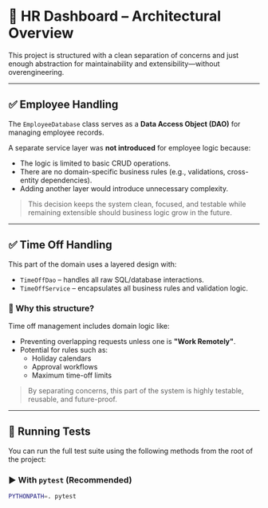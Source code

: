 # 🧱 HR Dashboard – Architectural Overview

This project is structured with a clean separation of concerns and just enough abstraction for maintainability and extensibility—without overengineering.

---

## ✅ Employee Handling

The `EmployeeDatabase` class serves as a **Data Access Object (DAO)** for managing employee records.

A separate service layer was **not introduced** for employee logic because:

- The logic is limited to basic CRUD operations.
- There are no domain-specific business rules (e.g., validations, cross-entity dependencies).
- Adding another layer would introduce unnecessary complexity.

> This decision keeps the system clean, focused, and testable while remaining extensible should business logic grow in the future.

---

## ✅ Time Off Handling

This part of the domain uses a layered design with:

- `TimeOffDao` – handles all raw SQL/database interactions.
- `TimeOffService` – encapsulates all business rules and validation logic.

### 📌 Why this structure?

Time off management includes domain logic like:

- Preventing overlapping requests unless one is **"Work Remotely"**.
- Potential for rules such as:
  - Holiday calendars
  - Approval workflows
  - Maximum time-off limits

> By separating concerns, this part of the system is highly testable, reusable, and future-proof.

---

## 🧪 Running Tests

You can run the full test suite using the following methods from the root of the project:

### ▶️ With `pytest` (Recommended)

```bash
PYTHONPATH=. pytest
